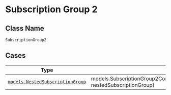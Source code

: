 
# Subscription Group 2

## Class Name

`SubscriptionGroup2`

## Cases

| Type | Factory Method |
|  --- | --- |
| [`models.NestedSubscriptionGroup`](../../../doc/models/nested-subscription-group.md) | models.SubscriptionGroup2Container.FromNestedSubscriptionGroup(models.NestedSubscriptionGroup nestedSubscriptionGroup) |

